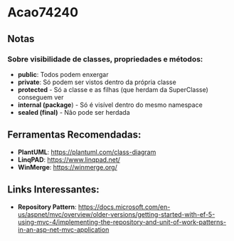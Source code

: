 # Acao74240

## Notas
### Sobre visibilidade de classes, propriedades e métodos:
 - **public**: Todos podem enxergar
 - **private**: Só podem ser vistos dentro da própria classe  
 -  **protected** - Só a classe e as filhas (que herdam da SuperClasse) conseguem ver
 - **internal (package**) - Só é visível dentro do mesmo namespace 
 - **sealed (final)** - Não pode ser herdada

## Ferramentas Recomendadas:
 - **PlantUML**: https://plantuml.com/class-diagram
 - **LinqPAD**:  https://www.linqpad.net/
 - **WinMerge**: https://winmerge.org/

## Links Interessantes:
 - **Repository Pattern**: https://docs.microsoft.com/en-us/aspnet/mvc/overview/older-versions/getting-started-with-ef-5-using-mvc-4/implementing-the-repository-and-unit-of-work-patterns-in-an-asp-net-mvc-application
